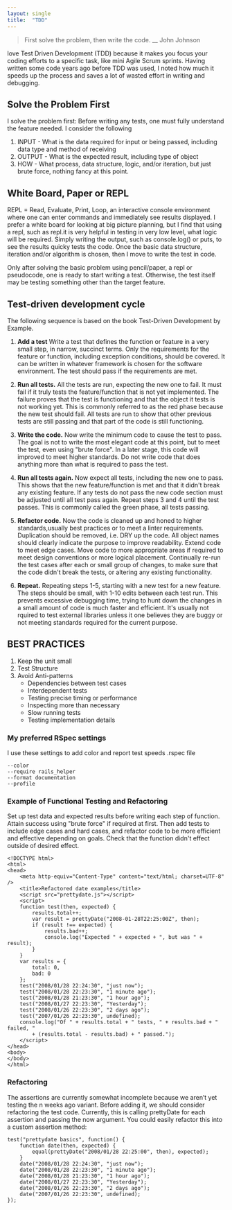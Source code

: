 ```yaml
---
layout: single
title:  "TDD"
---
```


>First solve the problem, then write the code. 
>                            __ John Johnson

 love Test Driven Development (TDD) because it makes you focus your coding efforts to a specific task, like mini Agile Scrum sprints. Having written some code years ago before TDD was used, I noted how much it speeds up the process and saves a lot of wasted effort in writing and debugging.

## Solve the Problem First ##
I solve the problem first:
Before writing any tests, one must fully understand the feature needed. I consider the following 
1. INPUT - What is the data required for input or being passed, including data type and method of receiving 
2. OUTPUT - What is the expected result, including type of object
3. HOW - What process, data structure, logic, and/or iteration, but just brute force, nothing fancy at this point.

## White Board, Paper or REPL ##
REPL = Read, Evaluate, Print, Loop, an interactive console environment where one can enter commands and immediately see results displayed.
I prefer a white board for looking at big picture planning, but I find that using a repl, such as repl.it is very helpful in testing in very low level, what logic will be required. Simply writing the output, such as console.log() or puts, to see the results quicky tests the code.
Once the basic data structure, iteration and/or algorithm is chosen, then I move to write the test in code.

Only after solving the basic problem using pencil/paper, a repl or pseudocode, one is ready to start writing a test. Otherwise, the test itself may be testing something other than the target feature.

## Test-driven development cycle ##
The following sequence is based on the book Test-Driven Development by Example.

1. **Add a test**
Write a test that defines the function or feature in a very small step, in narrow, succinct terms. Only the requirements for the feature or function, including exception conditions, should be covered. It can be written in whatever framework is chosen for the software environment. The test should pass if the requirements are met.

2. **Run all tests.**
All the tests are run, expecting the new one to fail. It must fail if it truly tests the feature/function that is not yet implemented. The failure proves that the test is functioning and that the object it tests is not working yet. This is commonly referred to as the red phase because the new test should fail. All tests are run to show that other previous tests are still passing and that part of the code is still functioning.

3. **Write the code.**
Now write the minimum code to cause the test to pass. The goal is not to write the most elegant code at this point, but to meet the test, even using "brute force". In a later stage, this code will improved to meet higher standards. Do not write code that does anything more than what is required to pass the test. 

4. **Run all tests again.**
Now expect all tests, including the new one to pass. This shows that the new feature/function is met and that it didn't break any existing feature. If any tests do not pass the new code section must be adjusted until all test pass again. Repeat steps 3 and 4 until the test passes. This is commonly called the green phase, all tests passing.

5. **Refactor code.**
Now the code is cleaned up and honed to higher standards,usually best practices or to meet a linter requirements. Duplication should be removed, i.e. DRY up the code. All object names should clearly indicate the purpose to improve readability. Extend code to meet edge cases. Move code to more appropriate areas if required to meet design conventions or more logical placement. Continually re-run the test cases after each or small group of changes, to make sure that the code didn't break the tests, or altering any existing functionality.

6. **Repeat.**
Repeating steps 1-5, starting with a new test for a new feature. The steps should be small, with 1-10 edits between each test run. This prevents excessive debugging time, trying to hunt down the changes in a small amount of code is much faster and efficient. It's usually not rquired to test external libraries unless it one believes they are buggy or not meeting standards required for the current purpose. 

## BEST PRACTICES ##
1.	Keep the unit small
2.	Test Structure
3.	Avoid Anti-patterns
    -  	Dependencies between test cases
    - 	Interdependent tests
    -	Testing precise timing or performance
    -	Inspecting more than necessary
    -   Slow running tests
    -	Testing implementation details

### My preferred RSpec settings ###
I use these settings to add color and report test speeds
.rspec file
```
--color
--require rails_helper
--format documentation 
--profile
```

### Example of Functional Testing and Refactoring ###
Set up test data and expected results before writing each step of function. Attain success using "brute force" if required at first. Then add tests to include edge cases and hard cases, and refactor code to be more efficient and effective depending on goals. Check that the function didn't effect outside of desired effect. 

```
<!DOCTYPE html>
<html>
<head>
    <meta http-equiv="Content-Type" content="text/html; charset=UTF-8" />
    <title>Refactored date examples</title>
    <script src="prettydate.js"></script>
    <script>
    function test(then, expected) {
        results.total++;
        var result = prettyDate("2008-01-28T22:25:00Z", then);
        if (result !== expected) {
            results.bad++;
            console.log("Expected " + expected + ", but was " + result);
        }
    }
    var results = {
        total: 0,
        bad: 0
    };
    test("2008/01/28 22:24:30", "just now");
    test("2008/01/28 22:23:30", "1 minute ago");
    test("2008/01/28 21:23:30", "1 hour ago");
    test("2008/01/27 22:23:30", "Yesterday");
    test("2008/01/26 22:23:30", "2 days ago");
    test("2007/01/26 22:23:30", undefined);
    console.log("Of " + results.total + " tests, " + results.bad + " failed, "
        + (results.total - results.bad) + " passed.");
    </script>
</head>
<body>
</body>
</html>
```

### Refactoring ### 
The assertions are currently somewhat incomplete because we aren’t yet testing the n weeks ago variant. Before adding it, we should consider refactoring the test code. Currently, this is calling prettyDate for each assertion and passing the now argument. You could easily refactor this into a custom assertion method:

```
test("prettydate basics", function() {
    function date(then, expected) {
        equal(prettyDate("2008/01/28 22:25:00", then), expected);
    }
    date("2008/01/28 22:24:30", "just now");
    date("2008/01/28 22:23:30", "1 minute ago");
    date("2008/01/28 21:23:30", "1 hour ago");
    date("2008/01/27 22:23:30", "Yesterday");
    date("2008/01/26 22:23:30", "2 days ago");
    date("2007/01/26 22:23:30", undefined);
});
```

